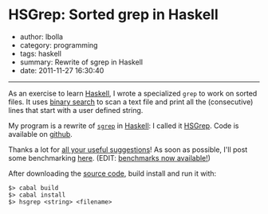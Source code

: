 # HSGrep: Sorted grep in Haskell

- author: lbolla
- category: programming
- tags: haskell
- summary: Rewrite of sgrep in Haskell
- date: 2011-11-27 16:30:40

----------------

As an exercise to learn [Haskell][1], I wrote a specialized `grep` to work on
sorted files. It uses [binary search][2] to scan a text file and print all the
(consecutive) lines that start with a user defined string.

My program is a
rewrite of [`sgrep`][3] in [Haskell][1]: I called it [HSGrep][4]. Code is
available on [github][5].

Thanks a lot for [all your useful suggestions][6]! As
soon as possible, I'll post some benchmarking [here][7]. (EDIT: [benchmarks now
available!][7])

After downloading the [source code][4], build install and run
it with:

    $> cabal build
    $> cabal install
    $> hsgrep <string> <filename>

   [1]: http://haskell.org/haskellwiki/Haskell (Haskell)
   [2]: http://en.wikipedia.org/wiki/Binary_search_algorithm
   [3]: http://sourceforge.net/projects/sgrep/ (sgrep)
   [4]: https://github.com/lbolla/HSGrep
   [5]: https://github.com/lbolla/HSGrep (HSGrep)
   [6]: http://codereview.stackexchange.com/q/6318/8638
   [7]: /blog/2011/11/30/hsgrep-benchmarking

